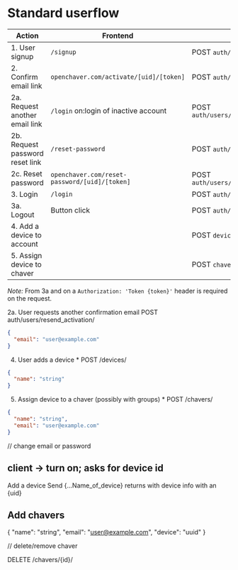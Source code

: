 # Standard userflow

| Action                              | Frontend                                        | API call                                     |
| ----------------------------------- | ----------------------------------------------- | -------------------------------------------- |
| 1.  User signup                     | `/signup`                                       | POST `auth/users/`                           |
| 2.  Confirm email link              | `openchaver.com/activate/[uid]/[token]`         | POST `auth/users/activation/`                |
| 2a. Request another email link      | `/login` on:login of inactive account           | POST `auth/users/resend_activation/`         |
| 2b. Request password reset link     | `/reset-password`                               | POST `auth/users/reset_password/`            |
| 2c. Reset password                  | `openchaver.com/reset-password/[uid]/[token]`   | POST `auth/users/reset_password_confirm/`    |
| 3.  Login                           | `/login`                                        | POST `auth/token/login/`                     |
| 3a. Logout                          | Button click                                    | POST `auth/token/logout/`                    |
| 4.  Add a device to account         |                                                 | POST `devices/`                              |
| 5.  Assign device to chaver         |                                                 | POST `chavers/`                              |

*Note:* From 3a and on a `Authorization: 'Token {token}'` header is required on the request.


2a. User requests another confirmation email
POST auth/users/resend_activation/
```json
{
  "email": "user@example.com"
}
```

4. User adds a device *
POST /devices/
```json
{
  "name": "string"
}
```

5. Assign device to a chaver (possibly with groups) *
POST /chavers/
```json
{
  "name": "string",
  "email": "user@example.com"
}
```

// change email or password

client -> turn on; asks for device id
---
Add a device
Send {...Name_of_device}
returns with device info with an {uid}

Add chavers
---
{
  "name": "string",
  "email": "user@example.com",
  "device": "uuid"
}

// delete/remove chaver

DELETE /chavers/{id}/
